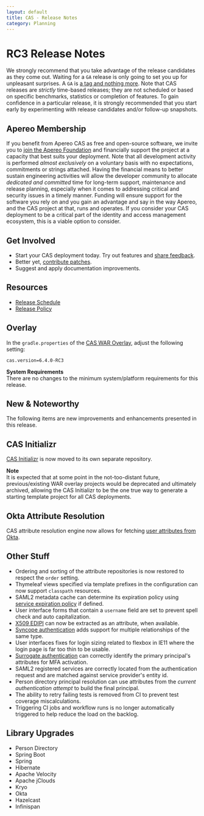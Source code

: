 ```yaml
---
layout: default
title: CAS - Release Notes
category: Planning
---
```


# RC3 Release Notes

We strongly recommend that you take advantage of the release candidates as they come out. Waiting for a `GA` release is only going to set
you up for unpleasant surprises. A `GA` is [a tag and nothing more](https://apereo.github.io/2017/03/08/the-myth-of-ga-rel/). Note that CAS
releases are *strictly* time-based releases; they are not scheduled or based on specific benchmarks, statistics or completion of features. To gain
confidence in a particular release, it is strongly recommended that you start early by experimenting with release candidates and/or follow-up snapshots.

## Apereo Membership

If you benefit from Apereo CAS as free and open-source software, we invite you to [join the Apereo Foundation](https://www.apereo.org/content/apereo-membership)
and financially support the project at a capacity that best suits your deployment. Note that all development activity
is performed *almost exclusively* on a voluntary basis with no expectations, commitments or strings attached. Having the financial means to better
sustain engineering activities will allow the developer community to allocate *dedicated and committed* time for long-term support,
maintenance and release planning, especially when it comes to addressing critical and security issues in a timely manner. Funding will
ensure support for the software you rely on and you gain an advantage and say in the way Apereo, and the CAS project at that, runs
and operates. If you consider your CAS deployment to be a critical part of the identity and access management ecosystem, this is a viable option to consider.

## Get Involved

- Start your CAS deployment today. Try out features and [share feedback](/cas/Mailing-Lists.html).
- Better yet, [contribute patches](/cas/developer/Contributor-Guidelines.html).
- Suggest and apply documentation improvements.

## Resources

- [Release Schedule](https://github.com/apereo/cas/milestones)
- [Release Policy](/cas/developer/Release-Policy.html)

## Overlay

In the `gradle.properties` of the [CAS WAR Overlay](../installation/WAR-Overlay-Installation.html), adjust the following setting:

```properties
cas.version=6.4.0-RC3
```

<div class="alert alert-info">
  <strong>System Requirements</strong><br/>There are no changes to the minimum system/platform requirements for this release.
</div>

## New & Noteworthy

The following items are new improvements and enhancements presented in this release.

## CAS Initializr

[CAS Initializr](../installation/WAR-Overlay-Initializr.html) is now moved to its own separate repository.

<div class="alert alert-info">
<strong>Note</strong><br/>It is expected that at some point in the not-too-distant future, previous/existing
WAR overlay projects would be deprecated and ultimately archived, allowing the CAS Initializr
to be the one true way to generate a starting template project for all CAS deployments.
</div>

## Okta Attribute Resolution

CAS attribute resolution engine now allows for fetching [user attributes from Okta](../integration/Attribute-Resolution-Okta.html).

## Other Stuff

- Ordering and sorting of the attribute repositories is now restored to respect the `order` setting.
- Thymeleaf views specified via template prefixes in the configuration can now support `classpath` resources.
- SAML2 metadata cache can determine its expiration policy using [service expiration policy](../services/Configuring-Service-Expiration-Policy.html) if defined.
- User interface forms that contain a `username` field are set to prevent spell check and auto capitalization.
- [X509 EDIPI](../authentication/X509-Authentication.html) can now be extracted as an attribute, when available.
- [Syncope authentication](../authentication/Syncope-Authentication.html) adds support for multiple relationships of the same type.
- User interfaces fixes for login sizing related to flexbox in IE11 where the login page is far too thin to be usable.
- [Surrogate authentication](../authentication/Surrogate-Authentication.html) can correctly identify the primary principal's attributes for MFA activation.
- SAML2 registered services are correctly located from the authentication request and are matched against service provider's entity id.
- Person directory principal resolution can use attributes from the *current authentication attempt* to build the final principal.
- The ability to retry failing tests is removed from CI to prevent test coverage miscalculations.
- Triggering CI jobs and workflow runs is no longer automatically triggered to help reduce the load on the backlog.
## Library Upgrades

- Person Directory
- Spring Boot
- Spring
- Hibernate
- Apache Velocity
- Apache jClouds
- Kryo
- Okta
- Hazelcast
- Infinispan
